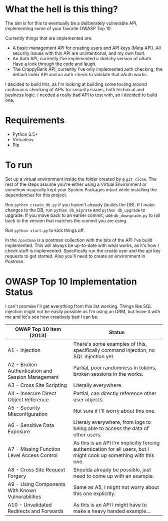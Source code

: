 What the hell is this thing?
============================

The aim is for this to eventually be a deliberately vulnerable API, implementing some of your favorite OWASP Top 10.

Currently things that are implemented are:

* A basic management API for creating users and API keys (Meta API). All security issues with this API are unintentional, and my own fault.
* An Auth API, currently I've implemented a sketchy version of oAuth. Have a look through the code and laugh.
* The CrappyBank API, currently I've only implemented auth checking, the default index API and an auth-check to validate that oAuth works.

I decided to build this, as I'm looking at building some tooling around continuous checking of APIs for security issues, both technical and business logic. I needed a really bad API to test with, so I decided to build one.


Requirements
============

* Python 3.5+
* Virtualenv
* Pip

To run
======

Set up a virtual environment inside the folder created by a `git clone`. The rest of the steps assume you're either using a Virtual Environment or somehow magically kept your System Packages intact while installing the dependencies for this project.

Run `python create_db.py` if you haven't already (builds the DB). If I make changes to the DB, run `python db_migrate` and `python db_upgrade` to upgrade. If you move back to an earlier commit, use `db_downgrade.py` to roll back to the version that matches the commit you are using.

Run `python start.py` to kick things off.

In the `/postman` is a postman collection with the bits of the API I've build implemented. This will always be up-to-date with what works, as it's how I check stuff is implemented. Specifically run the create user and the api key requests to get started. Also you'll need to create an environment in Postman.

OWASP Top 10 Implementation Status
==================================

I can't promise I'll get everything from this list working. Things like SQL injection might not be easily possible as I'm using an ORM, but leave it with me and let's see how creatively bad I can be.

| OWAP Top 10 Item (2013) | Status |
| --- | --- |
| A1 - Injection | There's some examples of this, specifically command injection, no SQL injection yet. |
| A2 - Broken Authentication and Session Management | Partial, poor randomness in tokens, broken sessions in the works. |
| A3 - Cross Site Scripting | Literally everywhere. |
| A4 - Insecure Direct Object Reference | Partial, can directly reference other user objects. |
| A5 - Security Misconfiguration | Not sure if I'll worry about this one. |
| A6 - Sensitive Data Exposure | Literaly everywhere, from logs to being able to access the data of other users. |
| A7 - Missing Function Level Access Control | As this is an API I'm implicitly forcing authentication for all users, but I might cook up something with this one. |
| A8 - Cross Site Request Forgery | Shoulda already be possible, just need to come up with an example. |
| A9 - Using Components With Known Vulnerabilities | Same as A5, I might not worry about this one explicitly. |
| A10 - Unvalidated Redirects and Forwards | As this is an API I might have to make a heavy handed example... |
